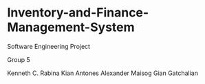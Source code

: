 # Inventory-and-Finance-Management-System
Software Engineering Project


Group 5

Kenneth C. Rabina
Kian Antones
Alexander Maisog
Gian Gatchalian
